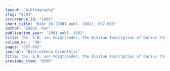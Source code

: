 ```yaml
---
layout: "bibliography"
slug: "8503"
occurrence_id: "1666"
short_title: "BiOr 38 (1981 publ. 1982), 657-665"
author: "Zadok, Ran"
publication_year: "1981 publ. 1982"
title: "Rv. E.N. von Voigtlander, The Bisitun Inscription of Darius the Great, Babylonian Version"
volume_no_: "38"
pages: "657-665"
journal: "Bibliotheca Orientalis"
title: "Rv. E.N. von Voigtlander, The Bisitun Inscription of Darius the Great, Babylonian Version"
previous_item: "8506"
---
```

